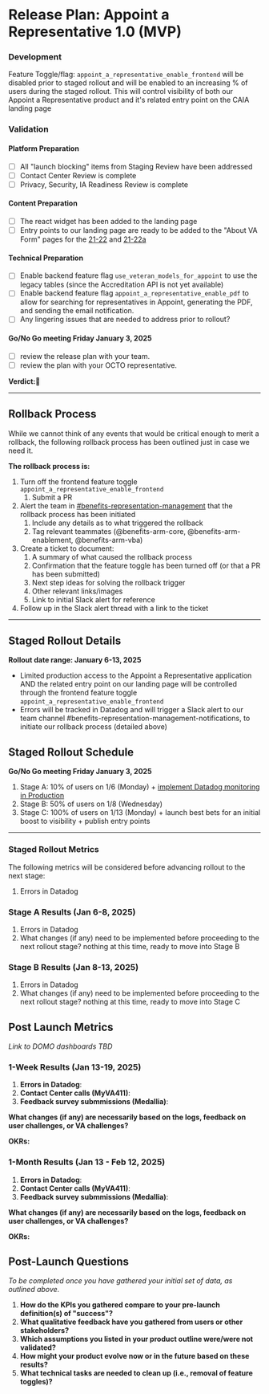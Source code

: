 # Release Plan: Appoint a Representative 1.0 (MVP)


### Development

Feature Toggle/flag:
`appoint_a_representative_enable_frontend` will be disabled prior to staged rollout and will be enabled to an increasing % of users during the staged rollout. This will control visibility of both our Appoint a Representative product and it's related entry point on the CAIA landing page

### Validation

#### Platform Preparation
- [ ] All "launch blocking" items from Staging Review have been addressed
- [ ] Contact Center Review is complete
- [ ] Privacy, Security, IA Readiness Review is complete

#### Content Preparation
- [ ] The react widget has been added to the landing page
- [ ] Entry points to our landing page are ready to be added to the "About VA Form" pages for the [21-22](https://www.va.gov/find-forms/about-form-21-22/) and [21-22a](https://www.va.gov/find-forms/about-form-21-22a) 

#### Technical Preparation
- [ ] Enable backend feature flag `use_veteran_models_for_appoint` to use the legacy tables (since the Accreditation API is not yet available)
- [ ] Enable backend feature flag `appoint_a_representative_enable_pdf` to allow for searching for representatives in Appoint, generating the PDF, and sending the email notification.
- [ ] Any lingering issues that are needed to address prior to rollout?

#### Go/No Go meeting Friday January 3, 2025
- [ ] review the release plan with your team.
- [ ] review the plan with your OCTO representative.

**Verdict:🔮**

***

## Rollback Process

While we cannot think of any events that would be critical enough to merit a rollback, the following rollback process has been outlined just in case we need it.

**The rollback process is:**
1. Turn off the frontend feature toggle `appoint_a_representative_enable_frontend` 
   1. Submit a PR
2. Alert the team in [#benefits-representation-management](https://slack.com/archives/C05L6HSJLHM) that the rollback process has been initiated
   1. Include any details as to what triggered the rollback
   2. Tag relevant teammates (@benefits-arm-core, @benefits-arm-enablement, @benefits-arm-vba)
3. Create a ticket to document:
   1. A summary of what caused the rollback process
   2. Confirmation that the feature toggle has been turned off (or that a PR has been submitted)
   3. Next step ideas for solving the rollback trigger
   4. Other relevant links/images
   5. Link to initial Slack alert for reference
4. Follow up in the Slack alert thread with a link to the ticket

***


## Staged Rollout Details
**Rollout date range: January 6-13, 2025**
- Limited production access to the Appoint a Representative application AND the related entry point on our landing page will be controlled through the frontend feature toggle `appoint_a_representative_enable_frontend`
- Errors will be tracked in Datadog and will trigger a Slack alert to our team channel #benefits-representation-management-notifications, to initiate our rollback process (detailed above)

## Staged Rollout Schedule
**Go/No Go meeting Friday January 3, 2025**
1. Stage A: 10% of users on 1/6 (Monday) + [implement Datadog monitoring in Production](https://github.com/department-of-veterans-affairs/va.gov-team/issues/92287)
2. Stage B: 50% of users on 1/8 (Wednesday)
3. Stage C: 100% of users on 1/13 (Monday) + launch best bets for an initial boost to visibility + publish entry points

*** 

### Staged Rollout Metrics

The following metrics will be considered before advancing rollout to the next stage:

1. Errors in Datadog

### Stage A Results (Jan 6-8, 2025)

1. Errors in Datadog
4. What changes (if any) need to be implemented before proceeding to the next rollout stage? nothing at this time, ready to move into Stage B

### Stage B Results (Jan 8-13, 2025)

1. Errors in Datadog
3. What changes (if any) need to be implemented before proceeding to the next rollout stage? nothing at this time, ready to move into Stage C

## Post Launch Metrics

_Link to DOMO dashboards TBD_

### 1-Week Results (Jan 13-19, 2025)

1. **Errors in Datadog**: 
12. **Contact Center calls (MyVA411)**: 
13. **Feedback survey submmissions (Medallia)**: 

**What changes (if any) are necessarily based on the logs, feedback on user challenges, or VA challenges?** 

**OKRs:**


### 1-Month Results (Jan 13 - Feb 12, 2025)

1. **Errors in Datadog**: 
12. **Contact Center calls (MyVA411)**: 
13. **Feedback survey submmissions (Medallia)**: 

**What changes (if any) are necessarily based on the logs, feedback on user challenges, or VA challenges?**  

**OKRs:**


## Post-Launch Questions

_To be completed once you have gathered your initial set of data, as outlined above._

1. **How do the KPIs you gathered compare to your pre-launch definition(s) of "success"?**
2. **What qualitative feedback have you gathered from users or other stakeholders?** 
3. **Which assumptions you listed in your product outline were/were not validated?**
4. **How might your product evolve now or in the future based on these results?** 
5. **What technical tasks are needed to clean up (i.e., removal of feature toggles)?** 
